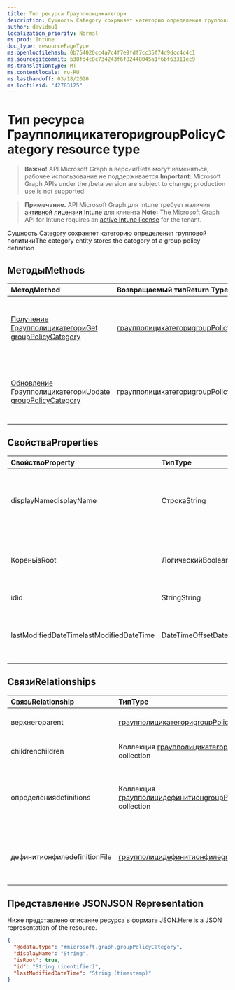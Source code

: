```yaml
---
title: Тип ресурса Граупполицикатегори
description: Сущность Category сохраняет категорию определения групповой политики
author: davidmu1
localization_priority: Normal
ms.prod: Intune
doc_type: resourcePageType
ms.openlocfilehash: 0b754020cc4a7c4f7e9fdf7cc35f74d9dcc4c4c1
ms.sourcegitcommit: b38fd4c8c734243f6f82448045a1f6bf63311ec9
ms.translationtype: MT
ms.contentlocale: ru-RU
ms.lasthandoff: 03/18/2020
ms.locfileid: "42783125"
---
```

# <a name="grouppolicycategory-resource-type"></a><span data-ttu-id="0cde8-103">Тип ресурса Граупполицикатегори</span><span class="sxs-lookup"><span data-stu-id="0cde8-103">groupPolicyCategory resource type</span></span>

> <span data-ttu-id="0cde8-104">**Важно!** API Microsoft Graph в версии/Beta могут изменяться; рабочее использование не поддерживается.</span><span class="sxs-lookup"><span data-stu-id="0cde8-104">**Important:** Microsoft Graph APIs under the /beta version are subject to change; production use is not supported.</span></span>

> <span data-ttu-id="0cde8-105">**Примечание.** API Microsoft Graph для Intune требует наличия [активной лицензии Intune](https://go.microsoft.com/fwlink/?linkid=839381) для клиента.</span><span class="sxs-lookup"><span data-stu-id="0cde8-105">**Note:** The Microsoft Graph API for Intune requires an [active Intune license](https://go.microsoft.com/fwlink/?linkid=839381) for the tenant.</span></span>

<span data-ttu-id="0cde8-106">Сущность Category сохраняет категорию определения групповой политики</span><span class="sxs-lookup"><span data-stu-id="0cde8-106">The category entity stores the category of a group policy definition</span></span>

## <a name="methods"></a><span data-ttu-id="0cde8-107">Методы</span><span class="sxs-lookup"><span data-stu-id="0cde8-107">Methods</span></span>
|<span data-ttu-id="0cde8-108">Метод</span><span class="sxs-lookup"><span data-stu-id="0cde8-108">Method</span></span>|<span data-ttu-id="0cde8-109">Возвращаемый тип</span><span class="sxs-lookup"><span data-stu-id="0cde8-109">Return Type</span></span>|<span data-ttu-id="0cde8-110">Описание</span><span class="sxs-lookup"><span data-stu-id="0cde8-110">Description</span></span>|
|:---|:---|:---|
|[<span data-ttu-id="0cde8-111">Получение Граупполицикатегори</span><span class="sxs-lookup"><span data-stu-id="0cde8-111">Get groupPolicyCategory</span></span>](../api/intune-grouppolicy-grouppolicycategory-get.md)|[<span data-ttu-id="0cde8-112">граупполицикатегори</span><span class="sxs-lookup"><span data-stu-id="0cde8-112">groupPolicyCategory</span></span>](../resources/intune-grouppolicy-grouppolicycategory.md)|<span data-ttu-id="0cde8-113">Чтение свойств и связей объекта [граупполицикатегори](../resources/intune-grouppolicy-grouppolicycategory.md) .</span><span class="sxs-lookup"><span data-stu-id="0cde8-113">Read properties and relationships of the [groupPolicyCategory](../resources/intune-grouppolicy-grouppolicycategory.md) object.</span></span>|
|[<span data-ttu-id="0cde8-114">Обновление Граупполицикатегори</span><span class="sxs-lookup"><span data-stu-id="0cde8-114">Update groupPolicyCategory</span></span>](../api/intune-grouppolicy-grouppolicycategory-update.md)|[<span data-ttu-id="0cde8-115">граупполицикатегори</span><span class="sxs-lookup"><span data-stu-id="0cde8-115">groupPolicyCategory</span></span>](../resources/intune-grouppolicy-grouppolicycategory.md)|<span data-ttu-id="0cde8-116">Обновление свойств объекта [граупполицикатегори](../resources/intune-grouppolicy-grouppolicycategory.md) .</span><span class="sxs-lookup"><span data-stu-id="0cde8-116">Update the properties of a [groupPolicyCategory](../resources/intune-grouppolicy-grouppolicycategory.md) object.</span></span>|

## <a name="properties"></a><span data-ttu-id="0cde8-117">Свойства</span><span class="sxs-lookup"><span data-stu-id="0cde8-117">Properties</span></span>
|<span data-ttu-id="0cde8-118">Свойство</span><span class="sxs-lookup"><span data-stu-id="0cde8-118">Property</span></span>|<span data-ttu-id="0cde8-119">Тип</span><span class="sxs-lookup"><span data-stu-id="0cde8-119">Type</span></span>|<span data-ttu-id="0cde8-120">Описание</span><span class="sxs-lookup"><span data-stu-id="0cde8-120">Description</span></span>|
|:---|:---|:---|
|<span data-ttu-id="0cde8-121">displayName</span><span class="sxs-lookup"><span data-stu-id="0cde8-121">displayName</span></span>|<span data-ttu-id="0cde8-122">Строка</span><span class="sxs-lookup"><span data-stu-id="0cde8-122">String</span></span>|<span data-ttu-id="0cde8-123">Идентификатор строки отображаемого имени категории</span><span class="sxs-lookup"><span data-stu-id="0cde8-123">The string id of the category's display name</span></span>|
|<span data-ttu-id="0cde8-124">Корень</span><span class="sxs-lookup"><span data-stu-id="0cde8-124">isRoot</span></span>|<span data-ttu-id="0cde8-125">Логический</span><span class="sxs-lookup"><span data-stu-id="0cde8-125">Boolean</span></span>|<span data-ttu-id="0cde8-126">Определяет, является ли категория корневой категорией</span><span class="sxs-lookup"><span data-stu-id="0cde8-126">Defines if the category is a root category</span></span>|
|<span data-ttu-id="0cde8-127">id</span><span class="sxs-lookup"><span data-stu-id="0cde8-127">id</span></span>|<span data-ttu-id="0cde8-128">String</span><span class="sxs-lookup"><span data-stu-id="0cde8-128">String</span></span>|<span data-ttu-id="0cde8-129">Ключ объекта.</span><span class="sxs-lookup"><span data-stu-id="0cde8-129">Key of the entity.</span></span>|
|<span data-ttu-id="0cde8-130">lastModifiedDateTime</span><span class="sxs-lookup"><span data-stu-id="0cde8-130">lastModifiedDateTime</span></span>|<span data-ttu-id="0cde8-131">DateTimeOffset</span><span class="sxs-lookup"><span data-stu-id="0cde8-131">DateTimeOffset</span></span>|<span data-ttu-id="0cde8-132">Дата и время последнего изменения объекта.</span><span class="sxs-lookup"><span data-stu-id="0cde8-132">The date and time the entity was last modified.</span></span>|

## <a name="relationships"></a><span data-ttu-id="0cde8-133">Связи</span><span class="sxs-lookup"><span data-stu-id="0cde8-133">Relationships</span></span>
|<span data-ttu-id="0cde8-134">Связь</span><span class="sxs-lookup"><span data-stu-id="0cde8-134">Relationship</span></span>|<span data-ttu-id="0cde8-135">Тип</span><span class="sxs-lookup"><span data-stu-id="0cde8-135">Type</span></span>|<span data-ttu-id="0cde8-136">Описание</span><span class="sxs-lookup"><span data-stu-id="0cde8-136">Description</span></span>|
|:---|:---|:---|
|<span data-ttu-id="0cde8-137">верхнего</span><span class="sxs-lookup"><span data-stu-id="0cde8-137">parent</span></span>|[<span data-ttu-id="0cde8-138">граупполицикатегори</span><span class="sxs-lookup"><span data-stu-id="0cde8-138">groupPolicyCategory</span></span>](../resources/intune-grouppolicy-grouppolicycategory.md)|<span data-ttu-id="0cde8-139">Родительская категория</span><span class="sxs-lookup"><span data-stu-id="0cde8-139">The parent category</span></span>|
|<span data-ttu-id="0cde8-140">children</span><span class="sxs-lookup"><span data-stu-id="0cde8-140">children</span></span>|<span data-ttu-id="0cde8-141">Коллекция [граупполицикатегори](../resources/intune-grouppolicy-grouppolicycategory.md)</span><span class="sxs-lookup"><span data-stu-id="0cde8-141">[groupPolicyCategory](../resources/intune-grouppolicy-grouppolicycategory.md) collection</span></span>|<span data-ttu-id="0cde8-142">Категории дочерних элементов</span><span class="sxs-lookup"><span data-stu-id="0cde8-142">The children categories</span></span>|
|<span data-ttu-id="0cde8-143">определения</span><span class="sxs-lookup"><span data-stu-id="0cde8-143">definitions</span></span>|<span data-ttu-id="0cde8-144">Коллекция [граупполицидефинитион](../resources/intune-grouppolicy-grouppolicydefinition.md)</span><span class="sxs-lookup"><span data-stu-id="0cde8-144">[groupPolicyDefinition](../resources/intune-grouppolicy-grouppolicydefinition.md) collection</span></span>|<span data-ttu-id="0cde8-145">Непосредственный дочерний элемент Граупполицидефинитион в категории</span><span class="sxs-lookup"><span data-stu-id="0cde8-145">The immediate GroupPolicyDefinition children of the category</span></span>|
|<span data-ttu-id="0cde8-146">дефинитионфиле</span><span class="sxs-lookup"><span data-stu-id="0cde8-146">definitionFile</span></span>|[<span data-ttu-id="0cde8-147">граупполицидефинитионфиле</span><span class="sxs-lookup"><span data-stu-id="0cde8-147">groupPolicyDefinitionFile</span></span>](../resources/intune-grouppolicy-grouppolicydefinitionfile.md)|<span data-ttu-id="0cde8-148">Идентификатор файла определения, из которого получена Категория</span><span class="sxs-lookup"><span data-stu-id="0cde8-148">The id of the definition file the category came from</span></span>|

## <a name="json-representation"></a><span data-ttu-id="0cde8-149">Представление JSON</span><span class="sxs-lookup"><span data-stu-id="0cde8-149">JSON Representation</span></span>
<span data-ttu-id="0cde8-150">Ниже представлено описание ресурса в формате JSON.</span><span class="sxs-lookup"><span data-stu-id="0cde8-150">Here is a JSON representation of the resource.</span></span>
<!-- {
  "blockType": "resource",
  "keyProperty": "id",
  "@odata.type": "microsoft.graph.groupPolicyCategory"
}
-->
``` json
{
  "@odata.type": "#microsoft.graph.groupPolicyCategory",
  "displayName": "String",
  "isRoot": true,
  "id": "String (identifier)",
  "lastModifiedDateTime": "String (timestamp)"
}
```



